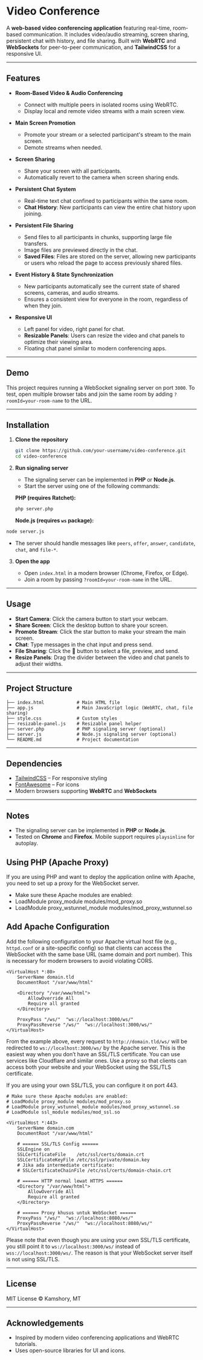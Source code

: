 # Video Conference

A **web-based video conferencing application** featuring real-time, room-based communication. It includes video/audio streaming, screen sharing, persistent chat with history, and file sharing. Built with **WebRTC** and **WebSockets** for peer-to-peer communication, and **TailwindCSS** for a responsive UI.

---

## Features

- **Room-Based Video & Audio Conferencing**
  - Connect with multiple peers in isolated rooms using WebRTC.
  - Display local and remote video streams with a main screen view.

- **Main Screen Promotion**  
  - Promote your stream or a selected participant's stream to the main screen.  
  - Demote streams when needed.  

- **Screen Sharing**  
  - Share your screen with all participants.  
  - Automatically revert to the camera when screen sharing ends.

- **Persistent Chat System**
  - Real-time text chat confined to participants within the same room.
  - **Chat History**: New participants can view the entire chat history upon joining.

- **Persistent File Sharing**
  - Send files to all participants in chunks, supporting large file transfers.
  - Image files are previewed directly in the chat.
  - **Saved Files**: Files are stored on the server, allowing new participants or users who reload the page to access previously shared files.

- **Event History & State Synchronization**
  - New participants automatically see the current state of shared screens, cameras, and audio streams.
  - Ensures a consistent view for everyone in the room, regardless of when they join.

- **Responsive UI**  
  - Left panel for video, right panel for chat.  
  - **Resizable Panels**: Users can resize the video and chat panels to optimize their viewing area.
  - Floating chat panel similar to modern conferencing apps.  

---

## Demo

This project requires running a WebSocket signaling server on port `3000`. To test, open multiple browser tabs and join the same room by adding `?roomId=your-room-name` to the URL.

---

## Installation

1. **Clone the repository**
   ```bash
   git clone https://github.com/your-username/video-conference.git
   cd video-conference
   ```

2. **Run signaling server**

   * The signaling server can be implemented in **PHP** or **Node.js**.
   * Start the server using one of the following commands:

   **PHP (requires Ratchet):**

   ```bash
   php server.php
   ```

   **Node.js (requires `ws` package):**

```bash
node server.js
```

* The server should handle messages like `peers`, `offer`, `answer`, `candidate`, `chat`, and `file-*`.

3. **Open the app**

   * Open `index.html` in a modern browser (Chrome, Firefox, or Edge).
   * Join a room by passing `?roomId=your-room-name` in the URL.

---

## Usage

* **Start Camera**: Click the camera button to start your webcam.
* **Share Screen**: Click the desktop button to share your screen.
* **Promote Stream**: Click the star button to make your stream the main screen.
* **Chat**: Type messages in the chat input and press send.
* **File Sharing**: Click the 📎 button to select a file, preview, and send.
* **Resize Panels**: Drag the divider between the video and chat panels to adjust their widths.

---

## Project Structure


```
├── index.html            # Main HTML file
├── app.js                # Main JavaScript logic (WebRTC, chat, file sharing)
├── style.css             # Custom styles
├── resizable-panel.js    # Resizable panel helper
├── server.php            # PHP signaling server (optional)
├── server.js             # Node.js signaling server (optional)
└── README.md             # Project documentation
```

---

## Dependencies

* [TailwindCSS](https://tailwindcss.com/) – For responsive styling
* [FontAwesome](https://fontawesome.com/) – For icons
* Modern browsers supporting **WebRTC** and **WebSockets**

---

## Notes

* The signaling server can be implemented in **PHP** or **Node.js**.
* Tested on **Chrome** and **Firefox**. Mobile support requires `playsinline` for autoplay.

## Using PHP (Apache Proxy)

If you are using PHP and want to deploy the application online with Apache, you need to set up a proxy for the WebSocket server.

* Make sure these Apache modules are enabled:
* LoadModule proxy_module modules/mod_proxy.so
* LoadModule proxy_wstunnel_module modules/mod_proxy_wstunnel.so

## Add Apache Configuration

Add the following configuration to your Apache virtual host file (e.g., `httpd.conf` or a site-specific config) so that clients can access the WebSocket with the same base URL (same domain and port number). This is necessary for modern browsers to avoid violating CORS.

```
<VirtualHost *:80>
    ServerName domain.tld
    DocumentRoot "/var/www/html"

    <Directory "/var/www/html">
        AllowOverride All
        Require all granted
    </Directory>
    
    ProxyPass "/ws/"  "ws://localhost:3000/ws/"
    ProxyPassReverse "/ws/"  "ws://localhost:3000/ws/"
</VirtualHost>
```


From the example above, every request to `http://domain.tld/ws/` will be redirected to `ws://localhost:3000/ws/` by the Apache server. This is the easiest way when you don’t have an SSL/TLS certificate. You can use services like Cloudflare and similar ones. Use a proxy so that clients can access both your website and your WebSocket using the SSL/TLS certificate.

If you are using your own SSL/TLS, you can configure it on port 443.

```
# Make sure these Apache modules are enabled:
# LoadModule proxy_module modules/mod_proxy.so
# LoadModule proxy_wstunnel_module modules/mod_proxy_wstunnel.so
# LoadModule ssl_module modules/mod_ssl.so

<VirtualHost *:443>
    ServerName domain.com
    DocumentRoot "/var/www/html"

    # ====== SSL/TLS Config ======
    SSLEngine on
    SSLCertificateFile    /etc/ssl/certs/domain.crt
    SSLCertificateKeyFile /etc/ssl/private/domain.key
    # Jika ada intermediate certificate:
    # SSLCertificateChainFile /etc/ssl/certs/domain-chain.crt

    # ====== HTTP normal lewat HTTPS ======
    <Directory "/var/www/html">
        AllowOverride All
        Require all granted
    </Directory>

    # ====== Proxy khusus untuk WebSocket ======
    ProxyPass "/ws/"  "ws://localhost:8080/ws/"
    ProxyPassReverse "/ws/"  "ws://localhost:8080/ws/"
</VirtualHost>
```

Please note that even though you are using your own SSL/TLS certificate, you still point it to `ws://localhost:3000/ws/` instead of `wss://localhost:3000/ws/`. The reason is that your WebSocket server itself is not using SSL/TLS.

---

## License

MIT License © Kamshory, MT

---

## Acknowledgements

* Inspired by modern video conferencing applications and WebRTC tutorials.
* Uses open-source libraries for UI and icons.
